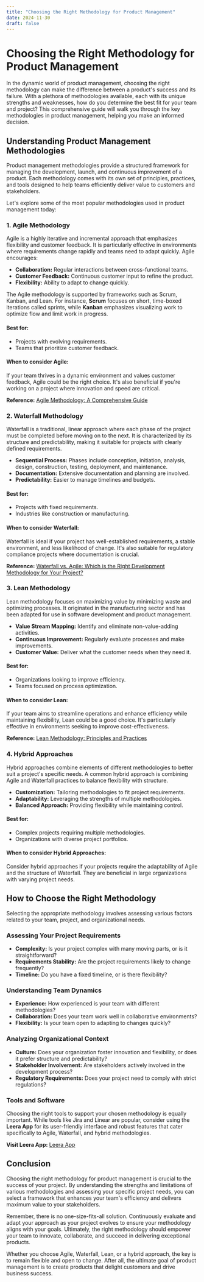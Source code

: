 ```yaml
---
title: "Choosing the Right Methodology for Product Management"
date: 2024-11-30
draft: false
---
```

# Choosing the Right Methodology for Product Management

In the dynamic world of product management, choosing the right methodology can make the difference between a product's success and its failure. With a plethora of methodologies available, each with its unique strengths and weaknesses, how do you determine the best fit for your team and project? This comprehensive guide will walk you through the key methodologies in product management, helping you make an informed decision.

## Understanding Product Management Methodologies

Product management methodologies provide a structured framework for managing the development, launch, and continuous improvement of a product. Each methodology comes with its own set of principles, practices, and tools designed to help teams efficiently deliver value to customers and stakeholders.

Let's explore some of the most popular methodologies used in product management today:

### 1. Agile Methodology

Agile is a highly iterative and incremental approach that emphasizes flexibility and customer feedback. It is particularly effective in environments where requirements change rapidly and teams need to adapt quickly. Agile encourages:

- **Collaboration:** Regular interactions between cross-functional teams.
- **Customer Feedback:** Continuous customer input to refine the product.
- **Flexibility:** Ability to adapt to change quickly.

The Agile methodology is supported by frameworks such as Scrum, Kanban, and Lean. For instance, **Scrum** focuses on short, time-boxed iterations called sprints, while **Kanban** emphasizes visualizing work to optimize flow and limit work in progress.

#### Best for:
- Projects with evolving requirements.
- Teams that prioritize customer feedback.

#### When to consider Agile:
If your team thrives in a dynamic environment and values customer feedback, Agile could be the right choice. It's also beneficial if you're working on a project where innovation and speed are critical.

**Reference:** [Agile Methodology: A Comprehensive Guide](https://www.atlassian.com/agile)

### 2. Waterfall Methodology

Waterfall is a traditional, linear approach where each phase of the project must be completed before moving on to the next. It is characterized by its structure and predictability, making it suitable for projects with clearly defined requirements.

- **Sequential Process:** Phases include conception, initiation, analysis, design, construction, testing, deployment, and maintenance.
- **Documentation:** Extensive documentation and planning are involved.
- **Predictability:** Easier to manage timelines and budgets.

#### Best for:
- Projects with fixed requirements.
- Industries like construction or manufacturing.

#### When to consider Waterfall:
Waterfall is ideal if your project has well-established requirements, a stable environment, and less likelihood of change. It's also suitable for regulatory compliance projects where documentation is crucial.

**Reference:** [Waterfall vs. Agile: Which is the Right Development Methodology for Your Project?](https://www.smartsheet.com/waterfall-vs-agile)

### 3. Lean Methodology

Lean methodology focuses on maximizing value by minimizing waste and optimizing processes. It originated in the manufacturing sector and has been adapted for use in software development and product management.

- **Value Stream Mapping:** Identify and eliminate non-value-adding activities.
- **Continuous Improvement:** Regularly evaluate processes and make improvements.
- **Customer Value:** Deliver what the customer needs when they need it.

#### Best for:
- Organizations looking to improve efficiency.
- Teams focused on process optimization.

#### When to consider Lean:
If your team aims to streamline operations and enhance efficiency while maintaining flexibility, Lean could be a good choice. It's particularly effective in environments seeking to improve cost-effectiveness.

**Reference:** [Lean Methodology: Principles and Practices](https://www.lean.org/WhatsLean/)

### 4. Hybrid Approaches

Hybrid approaches combine elements of different methodologies to better suit a project's specific needs. A common hybrid approach is combining Agile and Waterfall practices to balance flexibility with structure.

- **Customization:** Tailoring methodologies to fit project requirements.
- **Adaptability:** Leveraging the strengths of multiple methodologies.
- **Balanced Approach:** Providing flexibility while maintaining control.

#### Best for:
- Complex projects requiring multiple methodologies.
- Organizations with diverse project portfolios.

#### When to consider Hybrid Approaches:
Consider hybrid approaches if your projects require the adaptability of Agile and the structure of Waterfall. They are beneficial in large organizations with varying project needs.

## How to Choose the Right Methodology

Selecting the appropriate methodology involves assessing various factors related to your team, project, and organizational needs.

### Assessing Your Project Requirements

- **Complexity:** Is your project complex with many moving parts, or is it straightforward?
- **Requirements Stability:** Are the project requirements likely to change frequently?
- **Timeline:** Do you have a fixed timeline, or is there flexibility?

### Understanding Team Dynamics

- **Experience:** How experienced is your team with different methodologies?
- **Collaboration:** Does your team work well in collaborative environments?
- **Flexibility:** Is your team open to adapting to changes quickly?

### Analyzing Organizational Context

- **Culture:** Does your organization foster innovation and flexibility, or does it prefer structure and predictability?
- **Stakeholder Involvement:** Are stakeholders actively involved in the development process?
- **Regulatory Requirements:** Does your project need to comply with strict regulations?

### Tools and Software

Choosing the right tools to support your chosen methodology is equally important. While tools like Jira and Linear are popular, consider using the **Leera App** for its user-friendly interface and robust features that cater specifically to Agile, Waterfall, and hybrid methodologies. 

**Visit Leera App:** [Leera App](https://leera.app)

## Conclusion

Choosing the right methodology for product management is crucial to the success of your project. By understanding the strengths and limitations of various methodologies and assessing your specific project needs, you can select a framework that enhances your team's efficiency and delivers maximum value to your stakeholders.

Remember, there is no one-size-fits-all solution. Continuously evaluate and adapt your approach as your project evolves to ensure your methodology aligns with your goals. Ultimately, the right methodology should empower your team to innovate, collaborate, and succeed in delivering exceptional products.

Whether you choose Agile, Waterfall, Lean, or a hybrid approach, the key is to remain flexible and open to change. After all, the ultimate goal of product management is to create products that delight customers and drive business success.